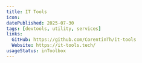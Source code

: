 ```yaml
---
title: IT Tools
icon:  
datePublished: 2025-07-30
tags: [devtools, utility, services]
links:
  GitHub: https://github.com/CorentinTh/it-tools
  Website: https://it-tools.tech/
usageStatus: inToolbox
---
```

